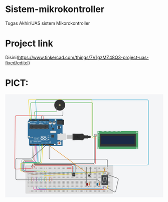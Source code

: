 # Sistem-mikrokontroller
Tugas Akhir/UAS sistem Mikorokontroller
# Project link
Disini(https://www.tinkercad.com/things/7V1gzMZ48Q3-project-uas-fixed/editel)
# PICT:
![Skema](https://github.com/marshallexperiment/Sistem-mikrokontroller/blob/main/picture/pic_1.JPG)
